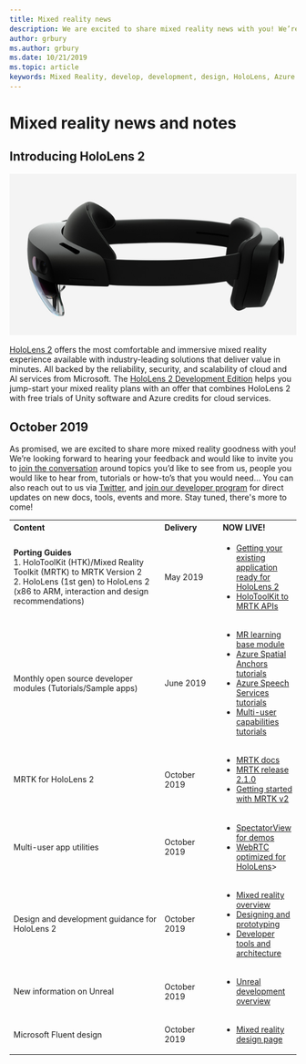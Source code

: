 ```yaml
---
title: Mixed reality news
description: We are excited to share mixed reality news with you! We’re looking forward to hearing your feedback and would like to invite you to join the conversation.
author: grbury
ms.author: grbury
ms.date: 10/21/2019
ms.topic: article
keywords: Mixed Reality, develop, development, design, HoloLens, Azure services, news, HoloLens 2
---
```


# Mixed reality news and notes

## Introducing HoloLens 2

[![HoloLens 2](images/hololens2.jpg)](https://www.microsoft.com/hololens/hardware)

[HoloLens 2](https://www.microsoft.com/hololens/hardware) offers the most comfortable and immersive mixed reality experience available with industry-leading solutions that deliver value in minutes. All backed by the reliability, security, and scalability of cloud and AI services from Microsoft. The [HoloLens 2 Development Edition](https://www.microsoft.com//hololens/developers) helps you jump-start your mixed reality plans with an offer that combines HoloLens 2 with free trials of Unity software and Azure credits for cloud services.

## October 2019

As promised, we are excited to share more mixed reality goodness with you! We’re looking forward to hearing your feedback and would like to invite you to [join the conversation](https://holodevelopersslack.azurewebsites.net/) around topics you’d like to see from us, people you would like to hear from, tutorials or how-to’s that you would need… You can also reach out to us via [Twitter](https://twitter.com/MxdRealityDev), and [join our developer program](https://aka.ms/iwantmr) for direct updates on new docs, tools, events and more. Stay tuned, there's more to come!

<table>
<tr>
<th style="width: 400px; text-align:left;">Content</th><th style="width: 125px; text-align:left;">Delivery</th><th style="width: 125px; text-align:left;">NOW LIVE!</th>
</tr> 
<tr>
<td><b>Porting Guides</b> <br>1. HoloToolKit (HTK)/Mixed Reality Toolkit (MRTK) to MRTK Version 2
<br>2. HoloLens (1st gen) to HoloLens 2 (x86 to ARM, interaction and design recommendations)
</td></td><td>May 2019</td><td> <ul><li><a href=https://docs.microsoft.com/windows/mixed-reality/mrtk-porting-guide>Getting your existing application ready for HoloLens 2</a><li><a href=https://microsoft.github.io/MixedRealityToolkit-Unity/Documentation/HTKToMRTKPortingGuide.html>HoloToolKit to MRTK APIs</a></td>
</tr>
<tr>
<td>Monthly open source developer modules (Tutorials/Sample apps)</td><td>June 2019</td><td> <ul><li><a href=https://docs.microsoft.com/windows/mixed-reality/mrlearning-base-ch1>MR learning base module</a><li><a href=https://docs.microsoft.com/windows/mixed-reality/mrlearning-asa-ch1>Azure Spatial Anchors tutorials</a><li><a href=https://docs.microsoft.com/windows/mixed-reality/mrlearning-speechsdk-ch1>Azure Speech Services tutorials</a><li><a href=https://docs.microsoft.com/windows/mixed-reality/mrlearning-sharing(photon)-ch1>Multi-user capabilities tutorials</a></td>
</tr>
<tr>
<td>MRTK for HoloLens 2</td><td>October 2019</td><td> <ul><li><a href=https://microsoft.github.io/MixedRealityToolkit-Unity/Documentation/GettingStartedWithTheMRTK.html>MRTK docs</a><li><a href=https://github.com/Microsoft/MixedRealityToolkit-Unity/releases>MRTK release 2.1.0</a><li><a href=https://docs.microsoft.com/windows/mixed-reality/mrtk-getting-started>Getting started with MRTK v2</a></td>
</tr>
<tr>
<td>Multi-user app utilities</td><td>October 2019</td><td> <ul><li><a href=https://docs.microsoft.com/windows/mixed-reality/spectator-view>SpectatorView for demos</a><li><a href=https://github.com/microsoft/MixedReality-WebRTC>WebRTC optimized for HoloLens</a>></td>
</tr>
<tr>
<td>Design and development guidance for HoloLens 2</td><td>October 2019</td><td> <ul><li><a href=https://docs.microsoft.com/windows/mixed-reality/>Mixed reality overview</a><li><a href=https://docs.microsoft.com/windows/mixed-reality/design>Designing and prototyping</a><li><a href=https://docs.microsoft.com/windows/mixed-reality/development>Developer tools and architecture</a></td>
</tr>
<tr>
  <td>New information on Unreal</td><td>October 2019</td><td> <ul><li><a href=https://docs.microsoft.com/windows/mixed-reality/unreal-development-overview>Unreal development overview</a></td>
</tr>
<tr>
  <td>Microsoft Fluent design</td><td>October 2019</td><td> <ul><li><a href=https://www.microsoft.com/design/fluent/>Mixed reality design page</a></td>
</tr>
</table>
